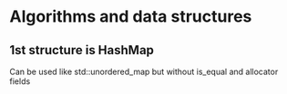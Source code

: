 # Algorithms and data structures
## 1st structure is HashMap
Can be used like std::unordered\_map but without is\_equal and allocator fields
